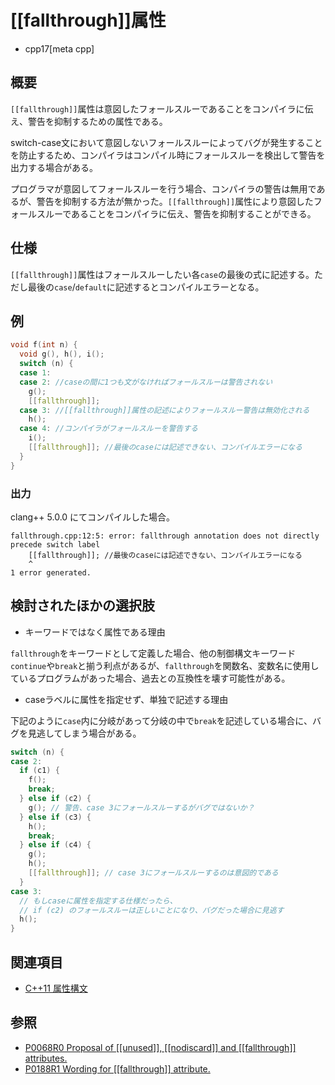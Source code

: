 # [[fallthrough]]属性
* cpp17[meta cpp]

## 概要

`[[fallthrough]]`属性は意図したフォールスルーであることをコンパイラに伝え、警告を抑制するための属性である。

switch-case文において意図しないフォールスルーによってバグが発生することを防止するため、コンパイラはコンパイル時にフォールスルーを検出して警告を出力する場合がある。

プログラマが意図してフォールスルーを行う場合、コンパイラの警告は無用であるが、警告を抑制する方法が無かった。`[[fallthrough]]`属性により意図したフォールスルーであることをコンパイラに伝え、警告を抑制することができる。

## 仕様

`[[fallthrough]]`属性はフォールスルーしたい各`case`の最後の式に記述する。ただし最後の`case`/`default`に記述するとコンパイルエラーとなる。

## 例
```cpp
void f(int n) {
  void g(), h(), i();
  switch (n) {
  case 1:
  case 2: //caseの間に1つも文がなければフォールスルーは警告されない
    g();
    [[fallthrough]];
  case 3: //[[fallthrough]]属性の記述によりフォールスルー警告は無効化される
    h();
  case 4: //コンパイラがフォールスルーを警告する
    i();
    [[fallthrough]]; //最後のcaseには記述できない、コンパイルエラーになる
  }
}
```

### 出力

clang++ 5.0.0 にてコンパイルした場合。

```
fallthrough.cpp:12:5: error: fallthrough annotation does not directly precede switch label
    [[fallthrough]]; //最後のcaseには記述できない、コンパイルエラーになる
    ^
1 error generated.
```

## 検討されたほかの選択肢

* キーワードではなく属性である理由

`fallthrough`をキーワードとして定義した場合、他の制御構文キーワード`continue`や`break`と揃う利点があるが、`fallthrough`を関数名、変数名に使用しているプログラムがあった場合、過去との互換性を壊す可能性がある。

* caseラベルに属性を指定せず、単独で記述する理由

下記のように`case`内に分岐があって分岐の中で`break`を記述している場合に、バグを見逃してしまう場合がある。

```cpp
switch (n) {
case 2:
  if (c1) {
    f();
    break;
  } else if (c2) {
    g(); // 警告、case 3にフォールスルーするがバグではないか？
  } else if (c3) {
    h();
    break;
  } else if (c4) {
    g();
    h();
    [[fallthrough]]; // case 3にフォールスルーするのは意図的である
  }
case 3:
  // もしcaseに属性を指定する仕様だったら、
  // if (c2) のフォールスルーは正しいことになり、バグだった場合に見逃す
  h();
}
```

## 関連項目
- [C++11 属性構文](/lang/cpp11/attributes.md)

## 参照
- [P0068R0 Proposal of [[unused]], [[nodiscard]] and [[fallthrough]] attributes.](http://www.open-std.org/jtc1/sc22/wg21/docs/papers/2015/p0068r0.pdf)
- [P0188R1 Wording for [[fallthrough]] attribute.](http://www.open-std.org/jtc1/sc22/wg21/docs/papers/2016/p0188r1.pdf)
